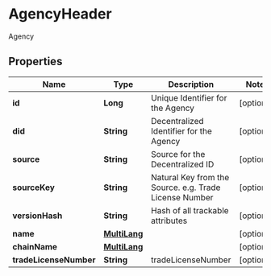 

# AgencyHeader

Agency

## Properties

| Name | Type | Description | Notes |
|------------ | ------------- | ------------- | -------------|
|**id** | **Long** | Unique Identifier for the Agency |  [optional] |
|**did** | **String** | Decentralized Identifier for the Agency |  [optional] |
|**source** | **String** | Source for the Decentralized ID |  [optional] |
|**sourceKey** | **String** | Natural Key from the Source. e.g. Trade License Number |  [optional] |
|**versionHash** | **String** | Hash of all trackable attributes |  [optional] |
|**name** | [**MultiLang**](MultiLang.md) |  |  [optional] |
|**chainName** | [**MultiLang**](MultiLang.md) |  |  [optional] |
|**tradeLicenseNumber** | **String** | tradeLicenseNumber  |  [optional] |



